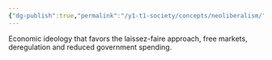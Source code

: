 ```yaml
---
{"dg-publish":true,"permalink":"/y1-t1-society/concepts/neoliberalism/"}
---
```


Economic ideology that favors the laissez-faire approach, free markets, deregulation and reduced government spending. 